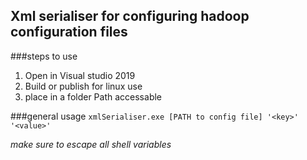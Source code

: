 ## Xml serialiser for configuring hadoop configuration files

###steps to use

1. Open in Visual studio 2019
2. Build or publish for linux use
3. place in a folder Path accessable 


###general usage
`xmlSerialiser.exe [PATH to config file] '<key>' '<value>'`

*make sure to escape all shell variables*


